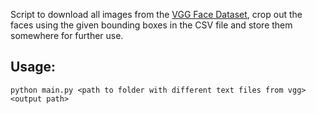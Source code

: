 Script to download all images from the [VGG Face Dataset](http://www.robots.ox.ac.uk/~vgg/data/vgg_face/), crop out the faces using the given bounding boxes in the CSV file and store them somewhere for further use.

## Usage:
```python main.py <path to folder with different text files from vgg> <output path>```

